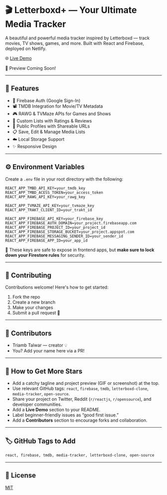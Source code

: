 
# 🎬 Letterboxd+ — Your Ultimate Media Tracker

A beautiful and powerful media tracker inspired by Letterboxd — track movies, TV shows, games, and more. Built with React and Firebase, deployed on Netlify.

🌐 [Live Demo](https://letterboxplus.netlify.app)

📸 Preview Coming Soon!

---

## 🚀 Features

- 🔐 Firebase Auth (Google Sign-In)
- 📽 TMDB Integration for Movie/TV Metadata
- 🎮 RAWG & TVMaze APIs for Games and Shows
- 📝 Custom Lists with Ratings & Reviews
- 👥 Public Profiles with Shareable URLs
- 📋 Save, Edit & Manage Media Lists
- ☁️ Local Storage Support
- ✨ Responsive Design

---

## ⚙️ Environment Variables

Create a `.env` file in your root directory with the following:

```env
REACT_APP_TMBD_API_KEY=your_tmdb_key
REACT_APP_TMBD_ACESS_TOKEN=your_access_token
REACT_APP_RAWG_API_KEY=your_rawg_key

REACT_APP_TVMAZE_API_KEY=your_tvmaze_key
REACT_APP_TRAKT_CLIENT_ID=your_trakt_id

REACT_APP_FIREBASE_API_KEY=your_firebase_key
REACT_APP_FIREBASE_AUTH_DOMAIN=your_project.firebaseapp.com
REACT_APP_FIREBASE_PROJECT_ID=your_project_id
REACT_APP_FIREBASE_STORAGE_BUCKET=your_project.appspot.com
REACT_APP_FIREBASE_MESSAGING_SENDER_ID=your_sender_id
REACT_APP_FIREBASE_APP_ID=your_app_id
```

🔐 These keys are safe to expose in frontend apps, but **make sure to lock down your Firestore rules** for security.

---

## 🤝 Contributing

Contributions welcome! Here's how to get started:

1. Fork the repo
2. Create a new branch
3. Make your changes
4. Submit a pull request 🙌

---

## 👥 Contributors

- Triamb Talwar — creator 💡
- You? Add your name here via a PR!

---

## 🌟 How to Get More Stars

- Add a catchy tagline and project preview (GIF or screenshot) at the top.
- Use relevant GitHub tags: `react`, `firebase`, `tmdb`, `letterboxd-clone`, `media-tracker`, `open-source`.
- Share your project on Twitter, Reddit (`r/reactjs`, `r/opensource`), and developer communities.
- Add a **Live Demo** section to your README.
- Label beginner-friendly issues as “good first issue.”
- Add a **Contributors** section to encourage forks and collaboration.

---

## 🏷 GitHub Tags to Add

```txt
react, firebase, tmdb, media-tracker, letterboxd-clone, open-source
```

---

## 📄 License

[MIT](https://choosealicense.com/licenses/mit/)
